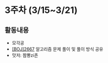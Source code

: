 # 3주차 (3/15~3/21)

## 활동내용
- 모각공
- [[BOJ]2667](https://www.acmicpc.net/problem/2667) 알고리즘 문제 풀이 및 풀이 방식 공유
- 맛저: 짬뽕zi존
